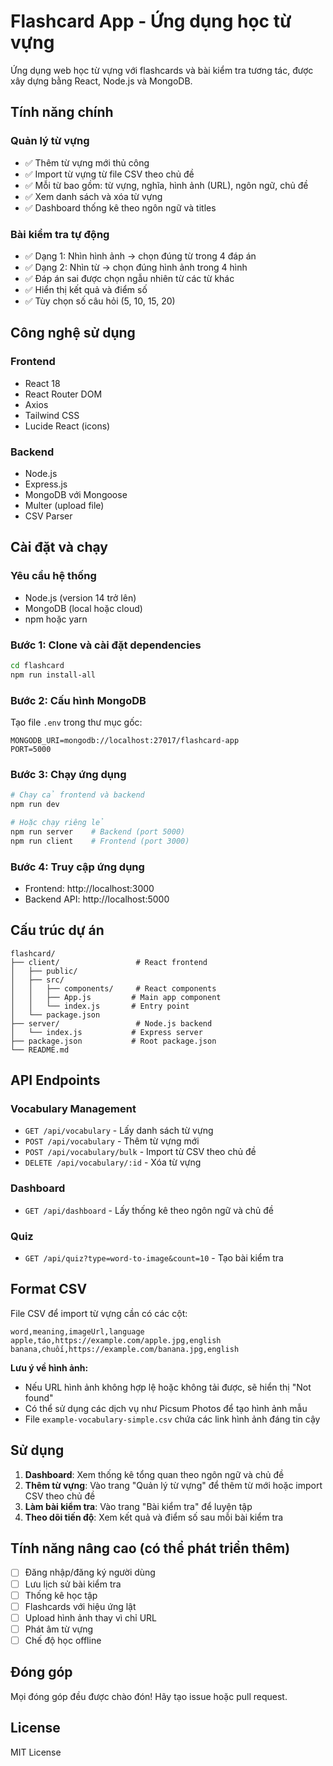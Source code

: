 # Flashcard App - Ứng dụng học từ vựng

Ứng dụng web học từ vựng với flashcards và bài kiểm tra tương tác, được xây dựng bằng React, Node.js và MongoDB.

## Tính năng chính

### Quản lý từ vựng

- ✅ Thêm từ vựng mới thủ công
- ✅ Import từ vựng từ file CSV theo chủ đề
- ✅ Mỗi từ bao gồm: từ vựng, nghĩa, hình ảnh (URL), ngôn ngữ, chủ đề
- ✅ Xem danh sách và xóa từ vựng
- ✅ Dashboard thống kê theo ngôn ngữ và titles

### Bài kiểm tra tự động

- ✅ Dạng 1: Nhìn hình ảnh → chọn đúng từ trong 4 đáp án
- ✅ Dạng 2: Nhìn từ → chọn đúng hình ảnh trong 4 hình
- ✅ Đáp án sai được chọn ngẫu nhiên từ các từ khác
- ✅ Hiển thị kết quả và điểm số
- ✅ Tùy chọn số câu hỏi (5, 10, 15, 20)

## Công nghệ sử dụng

### Frontend

- React 18
- React Router DOM
- Axios
- Tailwind CSS
- Lucide React (icons)

### Backend

- Node.js
- Express.js
- MongoDB với Mongoose
- Multer (upload file)
- CSV Parser

## Cài đặt và chạy

### Yêu cầu hệ thống

- Node.js (version 14 trở lên)
- MongoDB (local hoặc cloud)
- npm hoặc yarn

### Bước 1: Clone và cài đặt dependencies

```bash
cd flashcard
npm run install-all
```

### Bước 2: Cấu hình MongoDB

Tạo file `.env` trong thư mục gốc:

```env
MONGODB_URI=mongodb://localhost:27017/flashcard-app
PORT=5000
```

### Bước 3: Chạy ứng dụng

```bash
# Chạy cả frontend và backend
npm run dev

# Hoặc chạy riêng lẻ
npm run server    # Backend (port 5000)
npm run client    # Frontend (port 3000)
```

### Bước 4: Truy cập ứng dụng

- Frontend: http://localhost:3000
- Backend API: http://localhost:5000

## Cấu trúc dự án

```
flashcard/
├── client/                 # React frontend
│   ├── public/
│   ├── src/
│   │   ├── components/     # React components
│   │   ├── App.js         # Main app component
│   │   └── index.js       # Entry point
│   └── package.json
├── server/                 # Node.js backend
│   └── index.js           # Express server
├── package.json           # Root package.json
└── README.md
```

## API Endpoints

### Vocabulary Management

- `GET /api/vocabulary` - Lấy danh sách từ vựng
- `POST /api/vocabulary` - Thêm từ vựng mới
- `POST /api/vocabulary/bulk` - Import từ CSV theo chủ đề
- `DELETE /api/vocabulary/:id` - Xóa từ vựng

### Dashboard

- `GET /api/dashboard` - Lấy thống kê theo ngôn ngữ và chủ đề

### Quiz

- `GET /api/quiz?type=word-to-image&count=10` - Tạo bài kiểm tra

## Format CSV

File CSV để import từ vựng cần có các cột:

```csv
word,meaning,imageUrl,language
apple,táo,https://example.com/apple.jpg,english
banana,chuối,https://example.com/banana.jpg,english
```

**Lưu ý về hình ảnh:**

- Nếu URL hình ảnh không hợp lệ hoặc không tải được, sẽ hiển thị "Not found"
- Có thể sử dụng các dịch vụ như Picsum Photos để tạo hình ảnh mẫu
- File `example-vocabulary-simple.csv` chứa các link hình ảnh đáng tin cậy

## Sử dụng

1. **Dashboard**: Xem thống kê tổng quan theo ngôn ngữ và chủ đề
2. **Thêm từ vựng**: Vào trang "Quản lý từ vựng" để thêm từ mới hoặc import CSV theo chủ đề
3. **Làm bài kiểm tra**: Vào trang "Bài kiểm tra" để luyện tập
4. **Theo dõi tiến độ**: Xem kết quả và điểm số sau mỗi bài kiểm tra

## Tính năng nâng cao (có thể phát triển thêm)

- [ ] Đăng nhập/đăng ký người dùng
- [ ] Lưu lịch sử bài kiểm tra
- [ ] Thống kê học tập
- [ ] Flashcards với hiệu ứng lật
- [ ] Upload hình ảnh thay vì chỉ URL
- [ ] Phát âm từ vựng
- [ ] Chế độ học offline

## Đóng góp

Mọi đóng góp đều được chào đón! Hãy tạo issue hoặc pull request.

## License

MIT License
